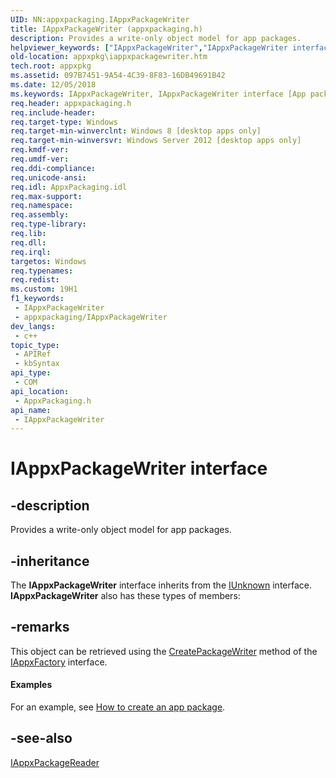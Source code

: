 ```yaml
---
UID: NN:appxpackaging.IAppxPackageWriter
title: IAppxPackageWriter (appxpackaging.h)
description: Provides a write-only object model for app packages.
helpviewer_keywords: ["IAppxPackageWriter","IAppxPackageWriter interface [App packaging and management]","IAppxPackageWriter interface [App packaging and management]","described","appxpackaging/IAppxPackageWriter","appxpkg.iappxpackagewriter"]
old-location: appxpkg\iappxpackagewriter.htm
tech.root: appxpkg
ms.assetid: 097B7451-9A54-4C39-8F83-16DB49691B42
ms.date: 12/05/2018
ms.keywords: IAppxPackageWriter, IAppxPackageWriter interface [App packaging and management], IAppxPackageWriter interface [App packaging and management],described, appxpackaging/IAppxPackageWriter, appxpkg.iappxpackagewriter
req.header: appxpackaging.h
req.include-header: 
req.target-type: Windows
req.target-min-winverclnt: Windows 8 [desktop apps only]
req.target-min-winversvr: Windows Server 2012 [desktop apps only]
req.kmdf-ver: 
req.umdf-ver: 
req.ddi-compliance: 
req.unicode-ansi: 
req.idl: AppxPackaging.idl
req.max-support: 
req.namespace: 
req.assembly: 
req.type-library: 
req.lib: 
req.dll: 
req.irql: 
targetos: Windows
req.typenames: 
req.redist: 
ms.custom: 19H1
f1_keywords:
 - IAppxPackageWriter
 - appxpackaging/IAppxPackageWriter
dev_langs:
 - c++
topic_type:
 - APIRef
 - kbSyntax
api_type:
 - COM
api_location:
 - AppxPackaging.h
api_name:
 - IAppxPackageWriter
---
```


# IAppxPackageWriter interface


## -description

Provides a write-only object model for app packages.

## -inheritance

The <b>IAppxPackageWriter</b> interface inherits from the <a href="/windows/desktop/api/unknwn/nn-unknwn-iunknown">IUnknown</a> interface. <b>IAppxPackageWriter</b> also has these types of members:

## -remarks

This object can be retrieved using the <a href="/windows/desktop/api/appxpackaging/nf-appxpackaging-iappxfactory-createpackagewriter">CreatePackageWriter</a> method of the <a href="/windows/desktop/api/appxpackaging/nn-appxpackaging-iappxfactory">IAppxFactory</a> interface.


#### Examples

For an example, see <a href="/windows/desktop/appxpkg/how-to-create-a-package">How to create an app package</a>.

<div class="code"></div>

## -see-also

<a href="/windows/desktop/api/appxpackaging/nn-appxpackaging-iappxpackagereader">IAppxPackageReader</a>
